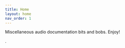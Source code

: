 ```yaml
---
title: Home
layout: home
nav_order: 1
---
```


Miscellaneous audio documentation bits and bobs.  Enjoy!

.
